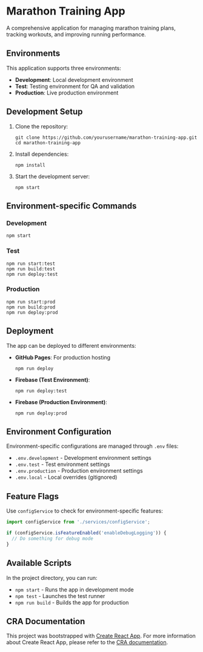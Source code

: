 # Marathon Training App

A comprehensive application for managing marathon training plans, tracking workouts, and improving running performance.

## Environments

This application supports three environments:

- **Development**: Local development environment
- **Test**: Testing environment for QA and validation
- **Production**: Live production environment

## Development Setup

1. Clone the repository:
   ```
   git clone https://github.com/yourusername/marathon-training-app.git
   cd marathon-training-app
   ```

2. Install dependencies:
   ```
   npm install
   ```

3. Start the development server:
   ```
   npm start
   ```

## Environment-specific Commands

### Development
```
npm start
```

### Test
```
npm run start:test
npm run build:test
npm run deploy:test
```

### Production
```
npm run start:prod
npm run build:prod
npm run deploy:prod
```

## Deployment

The app can be deployed to different environments:

- **GitHub Pages**: For production hosting
  ```
  npm run deploy
  ```

- **Firebase (Test Environment)**:
  ```
  npm run deploy:test
  ```

- **Firebase (Production Environment)**:
  ```
  npm run deploy:prod
  ```

## Environment Configuration

Environment-specific configurations are managed through `.env` files:

- `.env.development` - Development environment settings
- `.env.test` - Test environment settings
- `.env.production` - Production environment settings
- `.env.local` - Local overrides (gitignored)

## Feature Flags

Use `configService` to check for environment-specific features:

```javascript
import configService from './services/configService';

if (configService.isFeatureEnabled('enableDebugLogging')) {
  // Do something for debug mode
}
```

## Available Scripts

In the project directory, you can run:

- `npm start` - Runs the app in development mode
- `npm test` - Launches the test runner
- `npm run build` - Builds the app for production

## CRA Documentation

This project was bootstrapped with [Create React App](https://github.com/facebook/create-react-app).
For more information about Create React App, please refer to the [CRA documentation](https://facebook.github.io/create-react-app/docs/getting-started).
